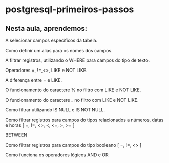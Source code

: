 # postgresql-primeiros-passos

## Nesta aula, aprendemos:

A selecionar campos específicos da tabela.

Como definir um alias para os nomes dos campos.

A filtrar registros, utilizando o WHERE para campos do tipo de texto.

Operadores =, !=,<>, LIKE e NOT LIKE.

A diferença entre = e LIKE.

O funcionamento do caractere % no filtro com LIKE e NOT LIKE.

O funcionamento do caractere _ no filtro com LIKE e NOT LIKE.

Como filtrar utilizando IS NULL e IS NOT NULL.

Como filtrar registros para campos do tipos relacionados a números, datas e horas [ =, !=, <>, <, <=, >, >= ]

BETWEEN

Como filtrar registros para campos do tipo booleano [ =, !=, <> ]

Como funciona os operadores lógicos AND e OR
